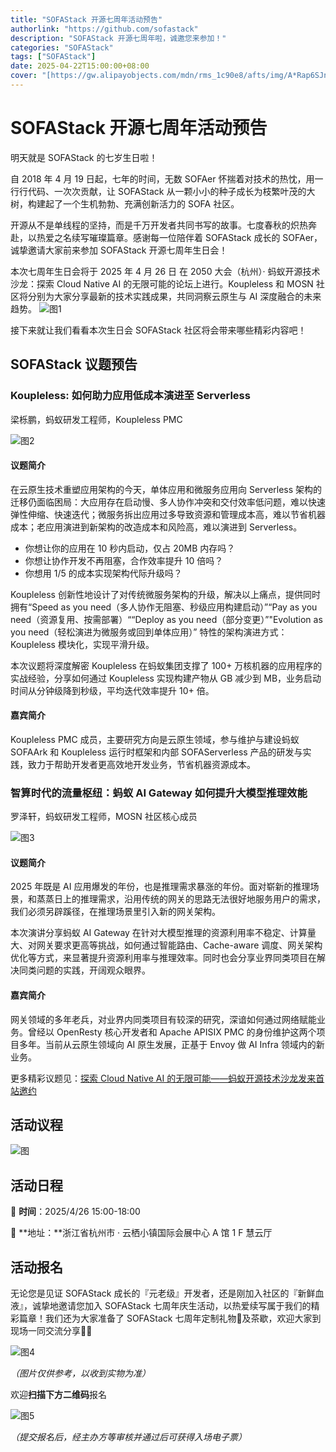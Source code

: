```yaml
---
title: "SOFAStack 开源七周年活动预告"
authorlink: "https://github.com/sofastack"
description: "SOFAStack 开源七周年啦，诚邀您来参加！"
categories: "SOFAStack"
tags: ["SOFAStack"]
date: 2025-04-22T15:00:00+08:00
cover: "[https://gw.alipayobjects.com/mdn/rms_1c90e8/afts/img/A*Rap6SJnP9f0AAAAAAAAAAAAAARQnAQ](https://img.alicdn.com/imgextra/i3/O1CN01CkM7ve1YXCBFZ38zG_!!6000000003068-2-tps-1080-540.png)"
---
```


# SOFAStack 开源七周年活动预告
明天就是 SOFAStack 的七岁生日啦！

自 2018 年 4 月 19 日起，七年的时间，无数 SOFAer 怀揣着对技术的热忱，用一行行代码、一次次贡献，让 SOFAStack 从一颗小小的种子成长为枝繁叶茂的大树，构建起了一个生机勃勃、充满创新活力的 SOFA 社区。

开源从不是单线程的坚持，而是千万开发者共同书写的故事。七度春秋的炽热奔赴，以热爱之名续写璀璨篇章。感谢每一位陪伴着 SOFAStack 成长的 SOFAer，诚挚邀请大家前来参加 SOFAStack 开源七周年生日会！

本次七周年生日会将于 2025 年 4 月 26 日 在 2050 大会（杭州）· 蚂蚁开源技术沙龙：探索 Cloud Native AI 的无限可能的论坛上进行。Koupleless 和 MOSN 社区将分别为大家分享最新的技术实践成果，共同洞察云原生与 AI 深度融合的未来趋势。
![图1](https://img.alicdn.com/imgextra/i4/O1CN01NU6hSl1rqrtOlIUnc_!!6000000005683-2-tps-1080-540.png)

接下来就让我们看看本次生日会 SOFAStack 社区将会带来哪些精彩内容吧！

## SOFAStack 议题预告

### Koupleless: 如何助力应用低成本演进至 Serverless

梁栎鹏，蚂蚁研发工程师，Koupleless PMC

![图2](https://img.alicdn.com/imgextra/i1/O1CN01BDsfzi1x1T8eYU409_!!6000000006383-2-tps-1080-1088.png)

#### 议题简介

在云原生技术重塑应用架构的今天，单体应用和微服务应用向 Serverless 架构的迁移仍面临困局：大应用存在启动慢、多人协作冲突和交付效率低问题，难以快速弹性伸缩、快速迭代；微服务拆出应用过多导致资源和管理成本高，难以节省机器成本；老应用演进到新架构的改造成本和风险高，难以演进到 Serverless。

* 你想让你的应用在 10 秒内启动，仅占 20MB 内存吗？
* 你想让协作开发不再阻塞，合作效率提升 10 倍吗？
* 你想用 1/5 的成本实现架构代际升级吗？

Koupleless 创新性地设计了对传统微服务架构的升级，解决以上痛点，提供同时拥有“Speed as you need（多人协作无阻塞、秒级应用构建启动）”“Pay as you need（资源复用、按需部署）““Deploy as you need（部分变更）”"Evolution as you need（轻松演进为微服务或回到单体应用）” 特性的架构演进方式：Koupleless 模块化，实现平滑升级。

本次议题将深度解密 Koupleless 在蚂蚁集团支撑了 100+ 万核机器的应用程序的实战经验，分享如何通过 Koupleless 实现构建产物从 GB 减少到 MB，业务启动时间从分钟级降到秒级，平均迭代效率提升 10+ 倍。

#### 嘉宾简介

Koupleless PMC 成员，主要研究方向是云原生领域，参与维护与建设蚂蚁 SOFAArk 和 Koupleless 运行时框架和内部 SOFAServerless 产品的研发与实践，致力于帮助开发者更高效地开发业务，节省机器资源成本。

### 智算时代的流量枢纽：蚂蚁 AI Gateway 如何提升大模型推理效能

罗泽轩，蚂蚁研发工程师，MOSN 社区核心成员

![图3](https://img.alicdn.com/imgextra/i1/O1CN01DKLwx41xXWrZrGHtX_!!6000000006453-2-tps-1080-1110.png)


#### 议题简介

2025 年既是 AI 应用爆发的年份，也是推理需求暴涨的年份。面对崭新的推理场景，和蒸蒸日上的推理需求，沿用传统的网关的思路无法很好地服务用户的需求，我们必须另辟蹊径，在推理场景里引入新的网关架构。

本次演讲分享蚂蚁 AI Gateway 在针对大模型推理的资源利用率不稳定、计算量大、对网关要求更高等挑战，如何通过智能路由、Cache-aware 调度、网关架构优化等方式，来显著提升资源利用率与推理效率。同时也会分享业界同类项目在解决同类问题的实践，开阔观众眼界。

#### 嘉宾简介

网关领域的多年老兵，对业界内同类项目有较深的研究，深谙如何通过网络赋能业务。曾经以 OpenResty 核心开发者和 Apache APISIX PMC 的身份维护这两个项目多年。当前从云原生领域向 AI 原生发展，正基于 Envoy 做 AI Infra 领域内的新业务。

更多精彩议题见：[探索 Cloud Native AI 的无限可能——蚂蚁开源技术沙龙发来首站邀约](https://mp.weixin.qq.com/s?__biz=Mzg2MTg4ODc4Mg==&mid=2247490841&idx=1&sn=688706072e010ca469cefaa16be0e21d&scene=21#wechat_redirect)

## 活动议程

![图](https://img.alicdn.com/imgextra/i1/O1CN01KTy6wK1CApI2TH0z1_!!6000000000041-0-tps-1080-4737.jpg)

## 活动日程

📅 ​**时间**​：2025/4/26 15:00-18:00

📍 **​地址：​**浙江省杭州市 · 云栖小镇国际会展中心 A 馆 1 F 慧云厅

## 活动报名

无论您是见证 SOFAStack 成长的『元老级』开发者，还是刚加入社区的『新鲜血液』，诚挚地邀请您加入 SOFAStack 七周年庆生活动，以热爱续写属于我们的精彩篇章！我们还为大家准备了 SOFAStack 七周年定制礼物🎁及茶歇，欢迎大家到现场一同交流分享👐👐

![图4](https://img.alicdn.com/imgextra/i1/O1CN01N4yOCO22bGASmDwEs_!!6000000007138-2-tps-990-814.png)

*（图片仅供参考，以收到实物为准）*

欢迎**扫描下方二维码**报名

![图5](https://img.alicdn.com/imgextra/i4/O1CN01pVlWFz1c47V50PG9V_!!6000000003546-2-tps-430-430.png)

*（提交报名后，经主办方等审核并通过后可获得入场电子票）*
